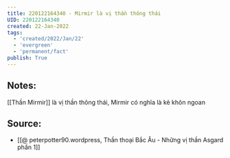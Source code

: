 ```yaml
---
title: 220122164340 - Mirmir là vị thần thông thái
UID: 220122164340
created: 22-Jan-2022
tags:
  - 'created/2022/Jan/22'
  - 'evergreen'
  - 'permanent/fact'
publish: True
---
```

## Notes:
[[Thần Mirmir]] là vị thần thông thái, Mirmir có nghĩa là kẻ khôn ngoan

## Source:
- [[@ peterpotter90.wordpress, Thần thoại Bắc Âu - Những vị thần Asgard phần 1]]


